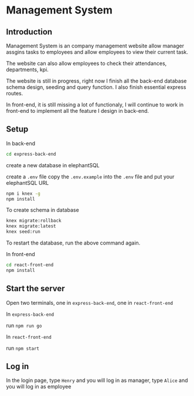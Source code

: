 # Management System

## Introduction

Management System is an company management website allow manager assgins tasks to employees and allow employees to view their current task.

The website can also allow employees to check their attendances, departments, kpi.

The website is still in progress, right now I finish all the back-end database schema design, seeding and query function. I also finish essential express routes.

In front-end, it is still missing a lot of functionaly, I will continue to work in front-end to implement all the feature I design in back-end.

## Setup
In back-end
```sh
cd express-back-end
```
create a new database in elephantSQL

create a `.env` file copy the `.env.example` into the `.env` file and put your elephantSQL URL
```sh
npm i knex -g
npm install
```
To create schema in database
```sh
knex migrate:rollback
knex migrate:latest
knex seed:run
```
To restart the database, run the above command again.

In front-end
```sh
cd react-front-end
npm install
```

## Start the server

Open two terminals, one in `express-back-end`, one in `react-front-end`

In `express-back-end` 

run `npm run go`

In `react-front-end`

run `npm start`

## Log in

In the login page, type `Henry` and you will log in as manager, type `Alice` and you will log in as employee






